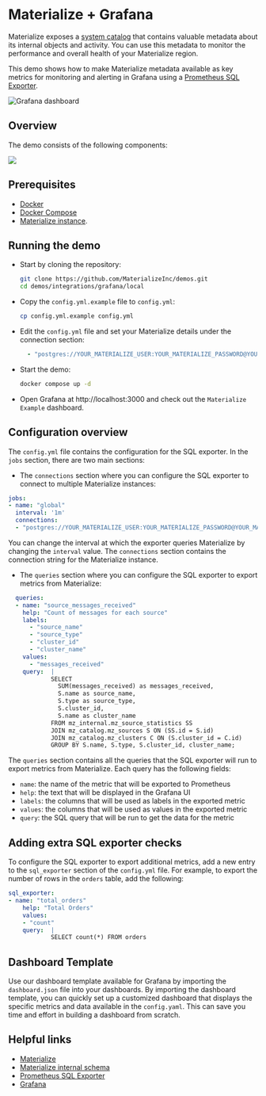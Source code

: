 # Materialize + Grafana

Materialize exposes a [system catalog](https://materialize.com/docs/sql/system-catalog/) that contains valuable metadata about its internal objects and activity. You can use this metadata to monitor the performance and overall health of your Materialize region.

This demo shows how to make Materialize metadata available as key metrics for monitoring and alerting in Grafana using a [Prometheus SQL Exporter](https://github.com/justwatchcom/sql_exporter/).

![](https://imgur.com/JN2PVUz.png "Grafana dashboard")

## Overview

The demo consists of the following components:

<picture>
  <source media="(prefers-color-scheme: dark)" srcset="https://github.com/MaterializeInc/demos/assets/11491779/bbed4949-0cbf-4340-9af0-6833ea0f5079">
  <source media="(prefers-color-scheme: light)" srcset="https://github.com/MaterializeInc/demos/assets/11491779/bbed4949-0cbf-4340-9af0-6833ea0f5079">
</picture>

![](https://user-images.githubusercontent.com/21223421/215146476-3a6619ff-fbc3-4f79-bec8-d039b89832b0.png)

## Prerequisites

- [Docker](https://docs.docker.com/get-docker/)
- [Docker Compose](https://docs.docker.com/compose/install/)
- [Materialize instance](https://materialize.com/cloud/).

## Running the demo

- Start by cloning the repository:

    ```bash
    git clone https://github.com/MaterializeInc/demos.git
    cd demos/integrations/grafana/local
    ```

- Copy the `config.yml.example` file to `config.yml`:

    ```bash
    cp config.yml.example config.yml
    ```

- Edit the `config.yml` file and set your Materialize details under the connection section:

    ```yaml
      - "postgres://YOUR_MATERIALIZE_USER:YOUR_MATERIALIZE_PASSWORD@YOUR_MATERIALIZE_HOST.materialize.cloud:6875/materialize"
    ```

- Start the demo:

    ```bash
    docker compose up -d
    ```

- Open Grafana at http://localhost:3000 and check out the `Materialize Example` dashboard.

## Configuration overview

The `config.yml` file contains the configuration for the SQL exporter. In the `jobs` section, there are two main sections:

- The `connections` section where you can configure the SQL exporter to connect to multiple Materialize instances:

```yaml
jobs:
- name: "global"
  interval: '1m'
  connections:
  - "postgres://YOUR_MATERIALIZE_USER:YOUR_MATERIALIZE_PASSWORD@YOUR_MATERIALIZE_HOST.materialize.cloud:6875/materialize"
```

You can change the interval at which the exporter queries Materialize by changing the `interval` value. The `connections` section contains the connection string for the Materialize instance.

- The `queries` section where you can configure the SQL exporter to export metrics from Materialize:

```yaml
  queries:
  - name: "source_messages_received"
    help: "Count of messages for each source"
    labels:
      - "source_name"
      - "source_type"
      - "cluster_id"
      - "cluster_name"
    values:
      - "messages_received"
    query:  |
            SELECT
              SUM(messages_received) as messages_received,
              S.name as source_name,
              S.type as source_type,
              S.cluster_id,
              S.name as cluster_name
            FROM mz_internal.mz_source_statistics SS
            JOIN mz_catalog.mz_sources S ON (SS.id = S.id)
            JOIN mz_catalog.mz_clusters C ON (S.cluster_id = C.id)
            GROUP BY S.name, S.type, S.cluster_id, cluster_name;
```

The `queries` section contains all the queries that the SQL exporter will run to export metrics from Materialize. Each query has the following fields:
- `name`: the name of the metric that will be exported to Prometheus
- `help`: the text that will be displayed in the Grafana UI
- `labels`: the columns that will be used as labels in the exported metric
- `values`: the columns that will be used as values in the exported metric
- `query`: the SQL query that will be run to get the data for the metric

## Adding extra SQL exporter checks

To configure the SQL exporter to export additional metrics, add a new entry to the `sql_exporter` section of the `config.yml` file. For example, to export the number of rows in the `orders` table, add the following:

```yaml
sql_exporter:
- name: "total_orders"
    help: "Total Orders"
    values:
    - "count"
    query:  |
            SELECT count(*) FROM orders
```
## Dashboard Template

Use our dashboard template available for Grafana by importing the `dashboard.json` file into your dashboards. By importing the dashboard template, you can quickly set up a customized dashboard that displays the specific metrics and data available in the `config.yaml`. This can save you time and effort in building a dashboard from scratch.

## Helpful links

- [Materialize](https://materialize.com/)
- [Materialize internal schema](https://materialize.com/docs/sql/system-catalog/mz_internal/)
- [Prometheus SQL Exporter](https://github.com/justwatchcom/sql_exporter/)
- [Grafana](https://grafana.com/)
